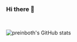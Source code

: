 ### Hi there 👋

<!-- 
[📑 PersonalPage](https://preinboth.github.io/)
-->

<br>

![preinboth's GitHub stats](https://github-readme-stats.vercel.app/api?username=anuraghazra&theme=prussian&show_icons=true)

<!--
**preinboth/preinboth** is a ✨ _special_ ✨ repository because its `README.md` (this file) appears on your GitHub profile.

Here are some ideas to get you started:

- 🔭 I’m currently working on ...
- 🌱 I’m currently learning ...
- 👯 I’m looking to collaborate on ...
- 🤔 I’m looking for help with ...
- 💬 Ask me about ...
- 📫 How to reach me: ...
- 😄 Pronouns: ...
- ⚡ Fun fact: ...
-->
